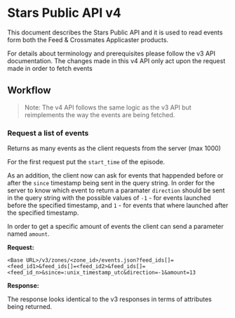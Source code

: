 Stars Public API v4
=======================================

This document describes the Stars Public API and it is used to read events
form both the Feed & Crossmates Applicaster products.

For details about terminology and prerequisites please follow the v3 API documentation.
The changes made in this v4 API only act upon the request made in order to fetch events

## Workflow

> Note: The v4 API follows the same logic as the v3 API but reimplements the way the events are being fetched.


### Request a list of events
Returns as many events as the client requests from the server (max 1000)

For the first request put the `start_time` of the episode.

As an addition, the client now can ask for events that happended before or after the `since` timestamp being sent in the query string. In order for the server to know which event to return a paramater `direction` should be sent in the query string with the possible values of `-1` - for events launched before the specified timestamp, and `1` - for events that where launched after the specified timestamp.

In order to get a specific amount of events the client can send a parameter named `amount`.

**Request:**
```
<Base URL>/v3/zones/<zone_id>/events.json?feed_ids[]=<feed_id1>&feed_ids[]=<feed_id2>&feed_ids[]=<feed_id_n>&since=:unix_timestamp_utc&direction=-1&amount=13
```

**Response:**

The response looks identical to the v3 responses in terms of attributes being returned.
